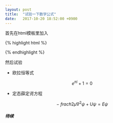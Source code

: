 ```yaml
---
layout: post
title:  "试验一下数学公式"
date:   2017-10-20 18:52:00 +0900
---
```

首先在html模板里加入

{% highlight html %}
<script src="https://cdnjs.cloudflare.com/ajax/libs/mathjax/2.7.0/MathJax.js?config=TeX-AMS-MML_HTMLorMML" type="text/javascript"></script>
{% endhighlight %}

然后试验

* 欧拉恒等式

$$ e^{ \pi i } + 1= 0 $$

* 定态薛定谔方程

$$ - \ frac{\hbar}{2\mu} \nabla ^2 \psi + U \psi = E \psi $$

##### 待续
